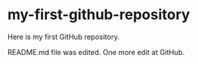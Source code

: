 # my-first-github-repository
Here is my first GitHub repository.

README.md file was edited. One more edit at GitHub.
